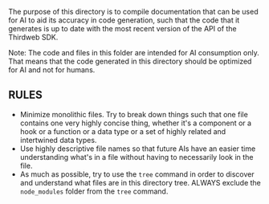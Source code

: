 The purpose of this directory is to compile documentation that can be used for AI to aid its accuracy in code generation, such that the code that it generates is up to date with the most recent version of the API of the Thirdweb SDK.

Note: The code and files in this folder are intended for AI consumption only. That means that the code generated in this directory should be optimized for AI and not for humans.

## RULES

- Minimize monolithic files. Try to break down things such that one file contains one very highly concise thing, whether it's a component or a hook or a function or a data type or a set of highly related and intertwined data types.
- Use highly descriptive file names so that future AIs have an easier time understanding what's in a file without having to necessarily look in the file.
- As much as possible, try to use the `tree` command in order to discover and understand what files are in this directory tree. ALWAYS exclude the `node_modules` folder from the `tree` command.
